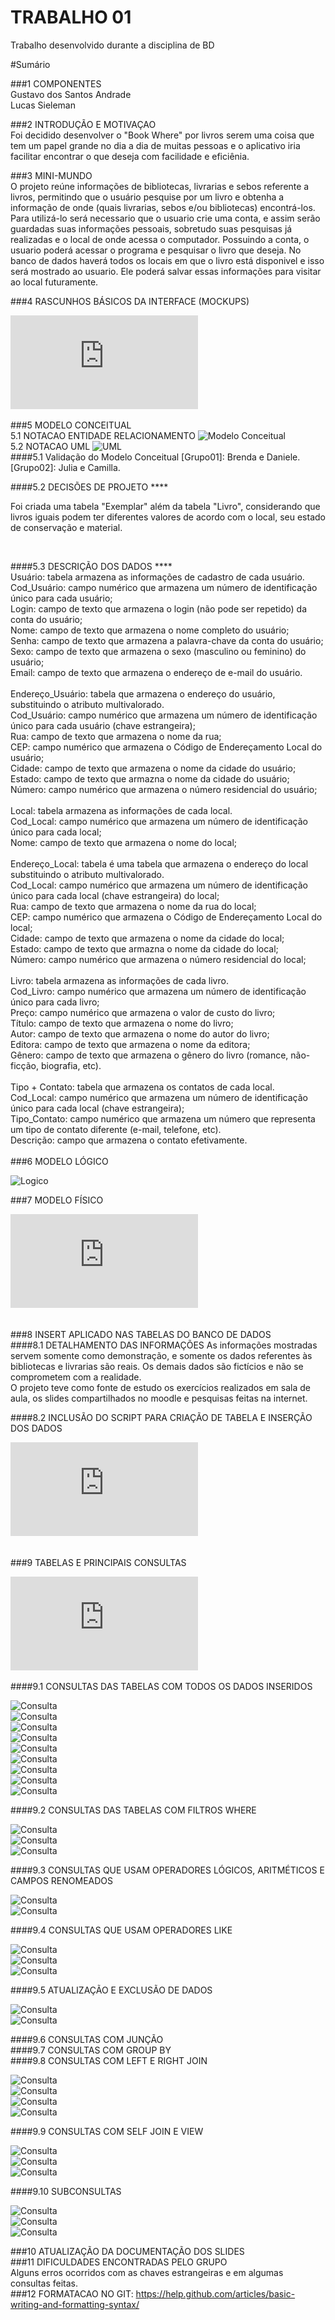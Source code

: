 # TRABALHO 01
Trabalho desenvolvido durante a disciplina de BD

#Sumário

###1	COMPONENTES<br>
Gustavo dos Santos Andrade<br>
Lucas Sieleman<br>

###2	INTRODUÇÃO E MOTIVAÇAO<br>
Foi decidido desenvolver o "Book Where" por livros serem uma coisa que tem um papel grande no dia a dia de muitas pessoas e o aplicativo iria facilitar encontrar o que deseja com facilidade e eficiênia. <br>
    
###3	MINI-MUNDO<br>
O projeto reúne informações de bibliotecas, livrarias e sebos referente a livros, permitindo que o usuário pesquise por um livro e obtenha a informação de onde (quais livrarias, sebos e/ou bibliotecas) encontrá-los. Para utilizá-lo será necessario que o usuario crie uma conta, e assim serão guardadas suas informações pessoais, sobretudo suas pesquisas já realizadas e o local de onde acessa o computador. Possuindo a conta, o usuario poderá acessar o programa e pesquisar o livro que deseja. No banco de dados haverá todos os locais em que o livro está disponivel e isso será mostrado ao usuario. Ele poderá salvar essas informações para visitar ao local futuramente. <br>

###4	RASCUNHOS BÁSICOS DA INTERFACE (MOCKUPS)<br>

![MOCKUPS](https://github.com/Guluad/Trabalho01/blob/master/NewProject.pdf?raw=true "MOCKUPS")<br>

###5	MODELO CONCEITUAL<br>
    5.1 NOTACAO ENTIDADE RELACIONAMENTO
![Modelo Conceitual](http://i.imgur.com/Mfp1itA.jpg?raw=true "Modelo Conceitual")<br>
    5.2 NOTACAO UML
![UML](http://i.imgur.com/sjFQzBo.png?raw=true "UML")
<br>
####5.1 Validação do Modelo Conceitual
    [Grupo01]: Brenda e Daniele.
    [Grupo02]: Julia e Camilla.

####5.2 DECISÕES DE PROJETO ****

Foi criada uma tabela "Exemplar" além da tabela "Livro", considerando que livros iguais podem ter diferentes valores de acordo com o local, seu estado de conservação e material.
	
<br>
    
####5.3 DESCRIÇÃO DOS DADOS ****<br>
Usuário: tabela armazena as informações de cadastro de cada usuário.<br>
	Cod_Usuário: campo numérico que armazena um número de identificação único para cada usuário;<br>
	Login: campo de texto que armazena o login (não pode ser repetido) da conta do usuário;<br>
	Nome: campo de texto que armazena o nome completo do usuário;<br>
	Senha: campo de texto que armazena a palavra-chave da conta do usuário;<br>
	Sexo: campo de texto que armazena o sexo (masculino ou feminino) do usuário;<br>
	Email: campo de texto que armazena o endereço de e-mail do usuário.<br>
<br>
Endereço_Usuário: tabela que armazena o endereço do usuário, substituindo o atributo multivalorado.<br>
	Cod_Usuário: campo numérico que armazena um número de identificação único para cada usuário (chave estrangeira);<br>
	Rua: campo de texto que armazena o nome da rua;<br>
	CEP: campo numérico que armazena o Código de Endereçamento Local do usuário;<br>
	Cidade: campo de texto que armazena o nome da cidade do usuário;<br>
	Estado: campo de texto que armazna o nome da cidade do usuário;<br>
	Número: campo numérico que armazena o número residencial do usuário;<br>
<br>
Local: tabela armazena as informações de cada local.<br>
	Cod_Local: campo numérico que armazena um número de identificação único para cada local;<br>
	Nome: campo de texto que armazena o nome do local;<br>
<br>
Endereço_Local: tabela é uma tabela que armazena o endereço do local substituindo o atributo multivalorado.<br>
	Cod_Local: campo numérico que armazena um número de identificação único para cada local (chave estrangeira) do local;<br>
	Rua: campo de texto que armazena o nome da rua do local;<br>
	CEP: campo numérico que armazena o Código de Endereçamento Local do local;<br>
	Cidade: campo de texto que armazena o nome da cidade do local;<br>
	Estado: campo de texto que armazna o nome da cidade do local;<br>
	Número: campo numérico que armazena o número residencial do local;<br>
<br>
Livro: tabela armazena as informações de cada livro.<br>
	Cod_Livro: campo numérico que armazena um número de identificação único para cada livro;<br>
	Preço: campo numérico que armazena o valor de custo do livro;<br>
	Título: campo de texto que armazena o nome do livro;<br>
	Autor: campo de texto que armazena o nome do autor do livro;<br>
	Editora: campo de texto que armazena o nome da editora;<br>
	Gênero: campo de texto que armazena o gênero do livro (romance, não-ficção, biografia, etc).<br>
<br>
Tipo + Contato: tabela que armazena os contatos de cada local.<br>
	Cod_Local: campo numérico que armazena um número de identificação único para cada local (chave estrangeira);<br>
	Tipo_Contato: campo numérico que armazena um número que representa um tipo de contato diferente (e-mail, telefone, etc).<br>
	Descrição: campo que armazena o contato efetivamente.<br>
<br>
###6	MODELO LÓGICO<br>

![Logico](http://i.imgur.com/lbA546f.png?raw=true "Logico")

###7	MODELO FÍSICO<br>

![Database](https://github.com/Guluad/Trabalho01/blob/master/BookWhereFinal29.sql?raw=true "Database")

<br>
###8	INSERT APLICADO NAS TABELAS DO BANCO DE DADOS<br>
####8.1 DETALHAMENTO DAS INFORMAÇÕES
As informações mostradas servem somente como demonstração, e somente os dados referentes às bibliotecas e livrarias são reais. Os demais dados são fictícios e não se comprometem com a realidade.<br>
O projeto teve como fonte de estudo os exercícios realizados em sala de aula, os slides compartilhados no moodle e pesquisas feitas na internet.
       
####8.2 INCLUSÃO DO SCRIPT PARA CRIAÇÃO DE TABELA E INSERÇÃO DOS DADOS<br>

![Insert](https://github.com/Guluad/Trabalho01/blob/master/Insert29.sql?raw=true "Insert")

<br>
###9	TABELAS E PRINCIPAIS CONSULTAS<br>

![Consultas](https://github.com/Guluad/Trabalho01/blob/master/Consultas29%20(2).sql?raw=true "Consultas")<br>

####9.1	CONSULTAS DAS TABELAS COM TODOS OS DADOS INSERIDOS<br>

![Consulta](http://i.imgur.com/hZsCf41.png?raw=true "Consulta")<br>
![Consulta](http://i.imgur.com/qo6dUzl.png?raw=true "Consulta")<br>
![Consulta](http://i.imgur.com/EYKzOK5.png?raw=true "Consulta")<br>
![Consulta](http://i.imgur.com/EiGMN12.png?raw=true "Consulta")<br>
![Consulta](http://i.imgur.com/YtkqTPy.png?raw=true "Consulta")<br>
![Consulta](http://i.imgur.com/Vsh5iIB.png?raw=true "Consulta")<br>
![Consulta](http://i.imgur.com/wKtJrd6.png?raw=true "Consulta")<br>
![Consulta](http://i.imgur.com/lpK9o52.png?raw=true "Consulta")<br>
![Consulta](http://i.imgur.com/0eSyZwj.png?raw=true "Consulta")<br>

####9.2	CONSULTAS DAS TABELAS COM FILTROS WHERE<br>

![Consulta](http://i.imgur.com/1wDe4c7.png?raw=true "Consulta")<br>
![Consulta](http://i.imgur.com/j5eQOGp.png?raw=true "Consulta")<br>
![Consulta](http://i.imgur.com/Brodzm2.png?raw=true "Consulta")<br>

####9.3	CONSULTAS QUE USAM OPERADORES LÓGICOS, ARITMÉTICOS E CAMPOS RENOMEADOS<br>

![Consulta](http://i.imgur.com/IJ3GkWG.png?raw=true "Consulta")<br>
![Consulta](http://i.imgur.com/FsKwYUT.png?raw=true "Consulta")<br>

####9.4	CONSULTAS QUE USAM OPERADORES LIKE<br>

![Consulta](http://i.imgur.com/hcHSaDn.png?raw=true "Consulta")<br>
![Consulta](http://i.imgur.com/oXXBSO1.png?raw=true "Consulta")<br>
![Consulta](http://i.imgur.com/3PsKEKv.png?raw=true "Consulta")<br>

####9.5	ATUALIZAÇÃO E EXCLUSÃO DE DADOS<br>

![Consulta](http://i.imgur.com/ci5ZY20.png?raw=true "Consulta")<br>
![Consulta](http://i.imgur.com/eKNOBPG.png?raw=true "Consulta")<br>

####9.6	CONSULTAS COM JUNÇÃO<br>
####9.7	CONSULTAS COM GROUP BY<br>
####9.8	CONSULTAS COM LEFT E RIGHT JOIN<br>

![Consulta](http://i.imgur.com/Uf2qCbe.png?raw=true "Consulta")<br>
![Consulta](http://i.imgur.com/MwYrPm6.png?raw=true "Consulta")<br>
![Consulta](http://i.imgur.com/6FYWJzl.png?raw=true "Consulta")<br>
![Consulta](http://i.imgur.com/EQ1XHdJ.png?raw=true "Consulta")<br>

####9.9	CONSULTAS COM SELF JOIN E VIEW<br>

![Consulta](http://i.imgur.com/OE9Nxim.png?raw=true "Consulta")<br>
![Consulta](http://i.imgur.com/SyGqQXC.png?raw=true "Consulta")<br>
![Consulta](http://i.imgur.com/Kg0mU0T.png?raw=true "Consulta")<br>

####9.10	SUBCONSULTAS<br>

![Consulta](http://i.imgur.com/1tkC3Op.png?raw=true "Consulta")<br>
![Consulta](http://i.imgur.com/rwyWkUB.png?raw=true "Consulta")<br>
![Consulta](http://i.imgur.com/WPSNj2E.png?raw=true "Consulta")<br>

###10	ATUALIZAÇÃO DA DOCUMENTAÇÃO DOS SLIDES<br>
###11	DIFICULDADES ENCONTRADAS PELO GRUPO<br>
Alguns erros ocorridos com as chaves estrangeiras e em algumas consultas feitas. <br>
###12  FORMATACAO NO GIT: https://help.github.com/articles/basic-writing-and-formatting-syntax/




